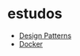 # estudos

 - [Design Patterns](https://github.com/sinsolution/estudos/tree/main/designpatterns#design-patterns)
 - [Docker](https://github.com/sinsolution/estudos/tree/main/docker#docker)

 